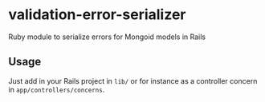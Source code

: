 # validation-error-serializer
Ruby module to serialize errors for Mongoid models in Rails

## Usage
Just add in your Rails project in `lib/` or for instance as a controller concern in `app/controllers/concerns`.
